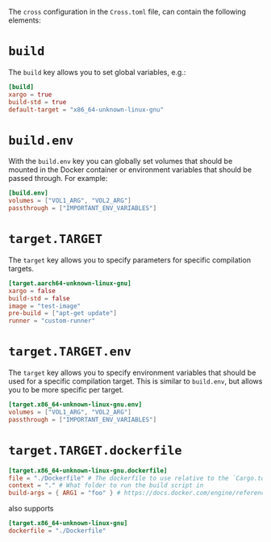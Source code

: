 The `cross` configuration in the `Cross.toml` file, can contain the following elements:

# `build`

The `build` key allows you to set global variables, e.g.:

```toml
[build]
xargo = true
build-std = true
default-target = "x86_64-unknown-linux-gnu"
```

# `build.env`

With the `build.env` key you can globally set volumes that should be mounted
in the Docker container or environment variables that should be passed through.
For example:

```toml
[build.env]
volumes = ["VOL1_ARG", "VOL2_ARG"]
passthrough = ["IMPORTANT_ENV_VARIABLES"]
```

# `target.TARGET`

The `target` key allows you to specify parameters for specific compilation targets.

```toml
[target.aarch64-unknown-linux-gnu]
xargo = false
build-std = false
image = "test-image"
pre-build = ["apt-get update"]
runner = "custom-runner"
```

# `target.TARGET.env`

The `target` key allows you to specify environment variables that should be used for a specific compilation target.
This is similar to `build.env`, but allows you to be more specific per target.

```toml
[target.x86_64-unknown-linux-gnu.env]
volumes = ["VOL1_ARG", "VOL2_ARG"]
passthrough = ["IMPORTANT_ENV_VARIABLES"]
```

# `target.TARGET.dockerfile`

```toml
[target.x86_64-unknown-linux-gnu.dockerfile]
file = "./Dockerfile" # The dockerfile to use relative to the `Cargo.toml`
context = "." # What folder to run the build script in
build-args = { ARG1 = "foo" } # https://docs.docker.com/engine/reference/builder/#arg
```

also supports

```toml
[target.x86_64-unknown-linux-gnu]
dockerfile = "./Dockerfile"
```

